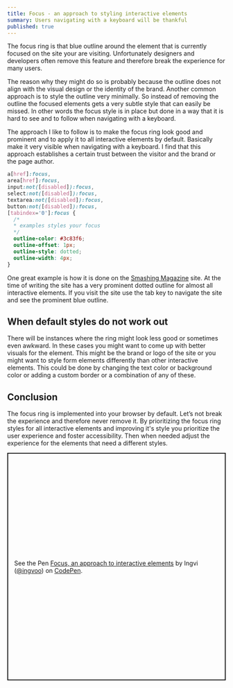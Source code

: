 ```yaml
---
title: Focus - an approach to styling interactive elements
summary: Users navigating with a keyboard will be thankful
published: true
---
```


The focus ring is that blue outline around the element that is currently focused on the site your are visiting. Unfortunately designers and developers often remove this feature and therefore break the experience for many users.

The reason why they might do so is probably because the outline does not align with the visual design or the identity of the brand. Another common approach is to style the outline very minimally. So instead of removing the outline the focused elements gets a very subtle style that can easily be missed. In other words the focus style is in place but done in a way that it is hard to see and to follow when navigating with a keyboard.

The approach I like to follow is to make the focus ring look good and prominent and to apply it to all interactive elements by default. Basically make it very visible when navigating with a keyboard. I find that this approach establishes a certain trust between the visitor and the brand or the page author.

```css
a[href]:focus,
area[href]:focus,
input:not([disabled]):focus,
select:not([disabled]):focus,
textarea:not([disabled]):focus,
button:not([disabled]):focus,
[tabindex='0']:focus {
  /* 
  * examples styles your focus 
  */
  outline-color: #3c83f6;
  outline-offset: 1px;
  outline-style: dotted;
  outline-width: 4px;
}
```

One great example is how it is done on the [Smashing Magazine](https://www.smashingmagazine.com/) site. At the time of writing the site has a very prominent dotted outline for almost all interactive elements. If you visit the site use the tab key to navigate the site and see the prominent blue outline.

## When default styles do not work out

There will be instances where the ring might look less good or sometimes even awkward. In these cases you might want to come up with better visuals for the element. This might be the brand or logo of the site or you might want to style form elements differently than other interactive elements.
This could be done by changing the text color or background color or adding a custom border or a combination of any of these.

## Conclusion

The focus ring is implemented into your browser by default. Let’s not break the experience and therefore never remove it. By prioritizing the focus ring styles for all interactive elements and improving it's style you prioritize the user experience and foster accessibility. Then when needed adjust the experience for the elements that need a different styles.

<p class="codepen" data-height="525" data-theme-id="dark" data-slug-hash="abLPdyr" data-preview="true" data-editable="true" data-user="ingvoo" style="height: 525px; box-sizing: border-box; display: flex; align-items: center; justify-content: center; border: 2px solid; margin: 1em 0; padding: 1em;">
  <span>See the Pen <a href="https://codepen.io/ingvoo/pen/abLPdyr">
  Focus, an approach to interactive elements</a> by Ingvi (<a href="https://codepen.io/ingvoo">@ingvoo</a>)
  on <a href="https://codepen.io">CodePen</a>.</span>
</p>
<script async src="https://cpwebassets.codepen.io/assets/embed/ei.js"></script>